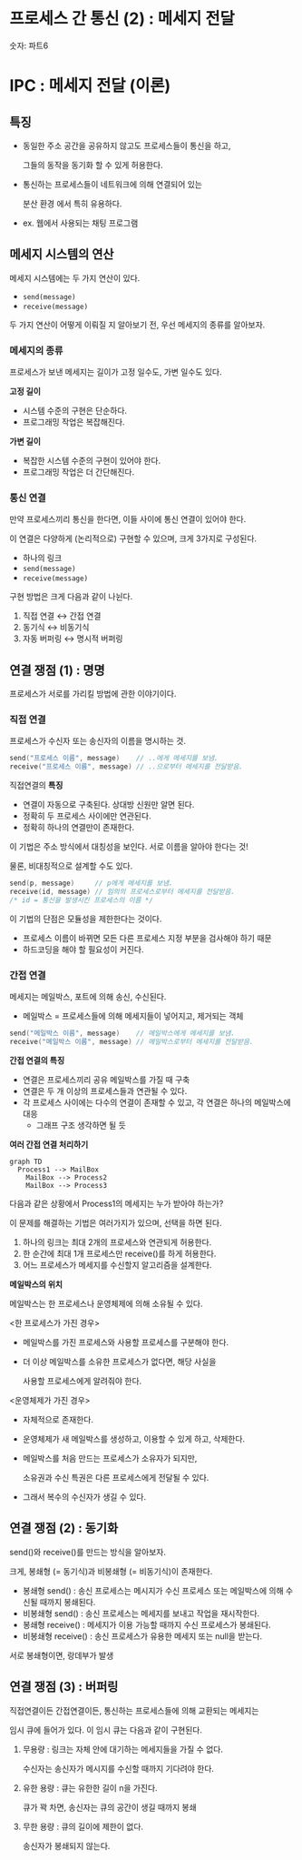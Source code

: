 # 프로세스 간 통신 (2) : 메세지 전달

숫자: 파트6

# IPC : 메세지 전달 (이론)

## 특징

- 동일한 주소 공간을 공유하지 않고도 프로세스들이 통신을 하고,
    
    그들의 동작을 동기화 할 수 있게 허용한다.
    
- 통신하는 프로세스들이 네트워크에 의해 연결되어 있는
    
    분산 환경 에서 특히 유용하다.
    
- ex. 웹에서 사용되는 채팅 프로그램

## 메세지 시스템의 연산

메세지 시스템에는 두 가지 연산이 있다.

- `send(message)`
- `receive(message)`

두 가지 연산이 어떻게 이뤄질 지 알아보기 전, 우선 메세지의 종류를 알아보자.

### 메세지의 종류

프로세스가 보낸 메세지는 길이가 고정 일수도, 가변 일수도 있다.

**고정 길이**

- 시스템 수준의 구현은 단순하다.
- 프로그래밍 작업은 복잡해진다.

**가변 길이**

- 복잡한 시스템 수준의 구현이 있어야 한다.
- 프로그래밍 작업은 더 간단해진다.

### 통신 연결

만약 프로세스끼리 통신을 한다면, 이들 사이에 통신 연결이 있어야 한다.

이 연결은 다양하게 (논리적으로) 구현할 수 있으며, 크게 3가지로 구성된다.

- 하나의 링크
- `send(message)`
- `receive(message)`

구현 방법은 크게 다음과 같이 나뉜다.

1. 직접 연결 ↔ 간접 연결
2. 동기식 ↔ 비동기식
3. 자동 버퍼링 ↔ 명시적 버퍼링

## 연결 쟁점 (1) : 명명

프로세스가 서로를 가리킬 방법에 관한 이야기이다.

### 직접 연결

프로세스가 수신자 또는 송신자의 이름을 명시하는 것.

```c
send("프로세스 이름", message)    // ..에게 메세지를 보냄.
receive("프로세스 이름", message) // ..으로부터 메세지를 전달받음.
```

직접연결의 **특징**

- 연결이 자동으로 구축된다. 상대방 신원만 알면 된다.
- 정확히 두 프로세스 사이에만 연관된다.
- 정확히 하나의 연결만이 존재한다.

이 기법은 주소 방식에서 대칭성을 보인다. 서로 이름을 알아야 한다는 것!

물론, 비대칭적으로 설계할 수도 있다.

```c
send(p, message)     // p에게 메세지를 보냄.
receive(id, message) // 임의의 프로세스로부터 메세지를 전달받음. 
/* id = 통신을 발생시킨 프로세스의 이름 */
```

이 기법의 단점은 모듈성을 제한한다는 것이다. 

- 프로세스 이름이 바뀌면 모든 다른 프로세스 지정 부분을 검사해야 하기 때문
- 하드코딩을 해야 할 필요성이 커진다.

### 간접 연결

메세지는 메일박스, 포트에 의해 송신, 수신된다.

- 메일박스 = 프로세스들에 의해 메세지들이 넣어지고, 제거되는 객체

```c
send("메일박스 이름", message)    // 메일박스에게 메세지를 보냄.
receive("메일박스 이름", message) // 메일박스로부터 메세지를 전달받음.
```

**간접 연결의 특징**

- 연결은 프로세스끼리 공유 메일박스를 가질 때 구축
- 연결은 두 개 이상의 프로세스들과 연관될 수 있다.
- 각 프로세스 사이에는 다수의 연결이 존재할 수 있고, 각 연결은 하나의 메일박스에 대응
    - 그래프 구조 생각하면 될 듯

**여러 간접 연결 처리하기**

```mermaid
graph TD
  Process1 --> MailBox
	MailBox --> Process2
	MailBox --> Process3
```

다음과 같은 상황에서 Process1의 메세지는 누가 받아야 하는가?

이 문제를 해결하는 기법은 여러가지가 있으며, 선택을 하면 된다.

1. 하나의 링크는 최대 2개의 프로세스와 연관되게 허용한다.
2. 한 순간에 최대 1개 프로세스만 receive()를 하게 허용한다.
3. 어느 프로세스가 메세지를 수신할지 알고리즘을 설계한다.

**메일박스의 위치**

메일박스는 한 프로세스나 운영체제에 의해 소유될 수 있다.

<한 프로세스가 가진 경우>

- 메일박스를 가진 프로세스와 사용할 프로세스를 구분해야 한다.
- 더 이상 메일박스를 소유한 프로세스가 없다면, 해당 사실을
    
    사용할 프로세스에게 알려줘야 한다.
    

<운영체제가 가진 경우>

- 자체적으로 존재한다.
- 운영체제가 새 메일박스를 생성하고, 이용할 수 있게 하고, 삭제한다.
- 메일박스를 처음 만드는 프로세스가 소유자가 되지만,
    
    소유권과 수신 특권은 다른 프로세스에게 전달될 수 있다.
    
- 그래서 복수의 수신자가 생길 수 있다.

## 연결 쟁점 (2) : 동기화

send()와 receive()를 만드는 방식을 알아보자.

크게, 봉쇄형 (= 동기식)과 비봉쇄형 (= 비동기식)이 존재한다.

- 봉쇄형 send() : 송신 프로세스는 메시지가 수신 프로세스 또는 메일박스에 의해 
수신될 때까지 봉쇄된다.
- 비봉쇄형 send() : 송신 프로세스는 메세지를 보내고 작업을 재시작한다.
- 봉쇄형 receive() : 메세지가 이용 가능할 때까지 수신 프로세스가 봉쇄된다.
- 비봉쇄형 receive() : 송신 프로세스가 유용한 메세지 또는 null을 받는다.

서로 봉쇄형이면, 랑데부가 발생

## 연결 쟁점 (3) : 버퍼링

직접연결이든 간접연결이든, 통신하는 프로세스들에 의해 교환되는 메세지는

임시 큐에 들어가 있다. 이 임시 큐는 다음과 같이 구현된다.

1. 무용량 : 링크는 자체 안에 대기하는 메세지들을 가질 수 없다.
    
    수신자는 송신자가 메시지를 수신할 때까지 기다려야 한다.
    
2. 유한 용량 : 큐는 유한한 길이 n을 가진다.
    
    큐가 꽉 차면, 송신자는 큐의 공간이 생길 때까지 봉쇄
    
3. 무한 용량 : 큐의 길이에 제한이 없다.
    
    송신자가 봉쇄되지 않는다.